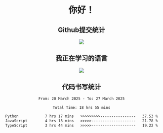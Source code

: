 <div align="center">
<h1>你好！</h1>

<h2>Github提交统计</h2>
<a href="https://github.com/ikun0014">
    <img src="https://github-readme-stats.vercel.app/api?username=ikun0014&include_all_commits=true&count_private=true&locale=cn&show_icons=true&bg_color=0,EC6C6C,FFD479,FFFC79,73FA79,73FDFF,D783FF"/>
  </a>
</div>

<div align="center">
<h2>我正在学习的语言</h2>
  
<img align="center" src="https://github-readme-stats.vercel.app/api/top-langs/?username=ikun0014&locale=cn&bg_color=15,f2f7fd,E0EAFC"/>

</div>

<div align="center">
<h2>代码书写统计</h2>
  
<!--START_SECTION:waka-->

```txt
From: 20 March 2025 - To: 27 March 2025

Total Time: 18 hrs 55 mins

Python            7 hrs 17 mins   >>>>>>>>>----------------   37.53 %
JavaScript        4 hrs 13 mins   >>>>>--------------------   21.78 %
TypeScript        3 hrs 44 mins   >>>>>--------------------   19.22 %
```

<!--END_SECTION:waka-->

</div>
